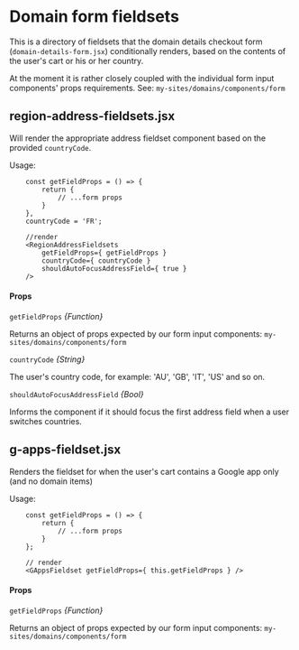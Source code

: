 Domain form fieldsets
===============

This is a directory of fieldsets that the domain details checkout form (`domain-details-form.jsx`) conditionally renders, based on the contents of the user's cart or his or her country.

At the moment it is rather closely coupled with the individual form input components' props requirements. See: `my-sites/domains/components/form`

##  region-address-fieldsets.jsx

Will render the appropriate address fieldset component based on the provided `countryCode`.

Usage:

```
    const getFieldProps = () => {
        return {
            // ...form props
        }
    },
    countryCode = 'FR';
    
    //render
    <RegionAddressFieldsets
        getFieldProps={ getFieldProps }
        countryCode={ countryCode }
        shouldAutoFocusAddressField={ true }
    />
```

#### Props

`getFieldProps` _{Function}_ 

Returns an object of props expected by our form input components: `my-sites/domains/components/form`

`countryCode` _{String}_ 

The user's country code, for example: 'AU', 'GB', 'IT', 'US' and so on.

`shouldAutoFocusAddressField` _{Bool}_ 

Informs the component if it should focus the first address field when a user switches countries.

## g-apps-fieldset.jsx

Renders the fieldset for when the user's cart contains a Google app only (and no domain items)

Usage:

```
    const getFieldProps = () => {
        return {
            // ...form props
        }
    };
    
    // render
    <GAppsFieldset getFieldProps={ this.getFieldProps } />
```

#### Props

`getFieldProps` _{Function}_ 

Returns an object of props expected by our form input components: `my-sites/domains/components/form`





